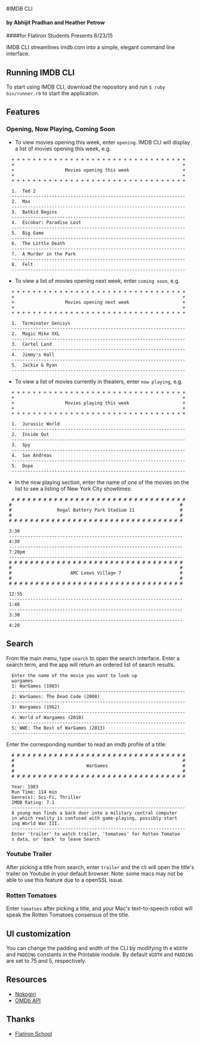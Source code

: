 #IMDB CLI
#### by Abhijit Pradhan and Heather Petrow
####for Flatiron Students Presents 6/23/15

IMDB CLI streamlines imdb.com into a simple, elegant command line interface. 
## Running IMDB CLI
To start using IMDB CLI, download the repository and run `$ ruby bin/runner.rb` to start the application.

## Features
### Opening, Now Playing, Coming Soon
* To view movies opening this week, enter `opening`. IMDB CLI will display a list of movies opening this week, e.g.
```
  + + + + + + + + + + + + + + + + + + + + + + + + + + + + + + + + +
  +                                                               +
  +                   Movies opening this week                    +
  +                                                               +
  + + + + + + + + + + + + + + + + + + + + + + + + + + + + + + + + +

  1.  Ted 2 
  -----------------------------------------------------------------
  2.  Max 
  -----------------------------------------------------------------
  3.  Batkid Begins 
  -----------------------------------------------------------------
  4.  Escobar: Paradise Lost 
  -----------------------------------------------------------------
  5.  Big Game 
  -----------------------------------------------------------------
  6.  The Little Death 
  -----------------------------------------------------------------
  7.  A Murder in the Park 
  -----------------------------------------------------------------
  8.  Felt 
  -----------------------------------------------------------------
  ```
* To view a list of movies opening next week, enter `coming soon`, e.g.
```
  + + + + + + + + + + + + + + + + + + + + + + + + + + + + + + + + +
  +                                                               +
  +                   Movies opening next week                    +
  +                                                               +
  + + + + + + + + + + + + + + + + + + + + + + + + + + + + + + + + +

  1.  Terminator Genisys 
  -----------------------------------------------------------------
  2.  Magic Mike XXL 
  -----------------------------------------------------------------
  3.  Cartel Land 
  -----------------------------------------------------------------
  4.  Jimmy's Hall 
  -----------------------------------------------------------------
  5.  Jackie & Ryan 
  -----------------------------------------------------------------
```
* To view a list of movies currently in theaters, enter `now playing`, e.g.
```
  + + + + + + + + + + + + + + + + + + + + + + + + + + + + + + + + +
  +                                                               +
  +                   Movies playing this week                    +
  +                                                               +
  + + + + + + + + + + + + + + + + + + + + + + + + + + + + + + + + +

  1.  Jurassic World 
  -----------------------------------------------------------------
  2.  Inside Out 
  -----------------------------------------------------------------
  3.  Spy 
  -----------------------------------------------------------------
  4.  San Andreas 
  -----------------------------------------------------------------
  5.  Dope 
  -----------------------------------------------------------------
```
 *   In the now playing section, enter the name of one of the movies on the list to see a listing of New York City showtimes:
 ```
   # # # # # # # # # # # # # # # # # # # # # # # # # # # # # # # # #
  #                                                               #
  #                 Regal Battery Park Stadium 11                 #
  #                                                               #
  # # # # # # # # # # # # # # # # # # # # # # # # # # # # # # # # #

  3:30
  -----------------------------------------------------------------
  4:30
  -----------------------------------------------------------------
  7:20pm
  -----------------------------------------------------------------
  # # # # # # # # # # # # # # # # # # # # # # # # # # # # # # # # #
  #                                                               #
  #                      AMC Loews Village 7                      #
  #                                                               #
  # # # # # # # # # # # # # # # # # # # # # # # # # # # # # # # # #

  12:55
  -----------------------------------------------------------------
  1:40
  -----------------------------------------------------------------
  3:30
  -----------------------------------------------------------------
  4:20
```
 
## Search
From the main menu, type `search` to open the search interface. Enter a search term, and the app will return an ordered list of search results.
```
  Enter the name of the movie you want to look up
  wargames
  1: WarGames (1983)
  -----------------------------------------------------------------
  2: WarGames: The Dead Code (2008)
  -----------------------------------------------------------------
  3: Wargames (1962)
  -----------------------------------------------------------------
  4: World of Wargames (2010)
  -----------------------------------------------------------------
  5: WWE: The Best of WarGames (2013)
  -----------------------------------------------------------------
  ```
Enter the corresponding number to read an imdb profile of a title:
```
  # # # # # # # # # # # # # # # # # # # # # # # # # # # # # # # # #
  #                                                               #
  #                           WarGames                            #
  #                                                               #
  # # # # # # # # # # # # # # # # # # # # # # # # # # # # # # # # #

  Year: 1983
  Run Time: 114 min
  Genre(s): Sci-Fi, Thriller
  IMDB Rating: 7.1
  -----------------------------------------------------------------
  A young man finds a back door into a military central computer 
  in which reality is confused with game-playing, possibly start
  ing World War III.
  -----------------------------------------------------------------
  Enter 'trailer' to watch trailer, 'tomatoes' for Rotten Tomatoe
  s data, or 'back' to leave Search
  ```
### Youtube Trailer
After picking a title from search, enter `trailer` and the cli will open the title's trailer on Youtube in your default browser.
Note: some macs may not be able to use this feature due to a openSSL issue.
### Rotten Tomatoes
Enter `tomatoes` after picking a title, and your Mac's text-to-speech robot will speak the Rotten Tomatoes consensus of the title.

## UI customization
You can change the padding and width of the CLI by modifying th e `WIDTH` and `PADDING` constants in the Printable module. By default `WIDTH` and `PADDING` are set to 75 and 5, respectively.

## Resources
* [Nokogiri](http://www.nokogiri.org/)
* [OMDb API](http://www.omdbapi.com/)

## Thanks
* [Flatiron School](http://flatironschool.com/)